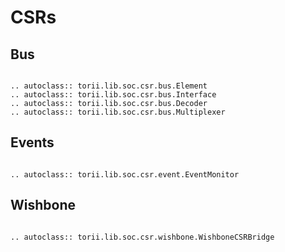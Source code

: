 # CSRs

## Bus

```{eval-rst}

.. autoclass:: torii.lib.soc.csr.bus.Element
.. autoclass:: torii.lib.soc.csr.bus.Interface
.. autoclass:: torii.lib.soc.csr.bus.Decoder
.. autoclass:: torii.lib.soc.csr.bus.Multiplexer

```

## Events

```{eval-rst}

.. autoclass:: torii.lib.soc.csr.event.EventMonitor

```

## Wishbone

```{eval-rst}

.. autoclass:: torii.lib.soc.csr.wishbone.WishboneCSRBridge

```
